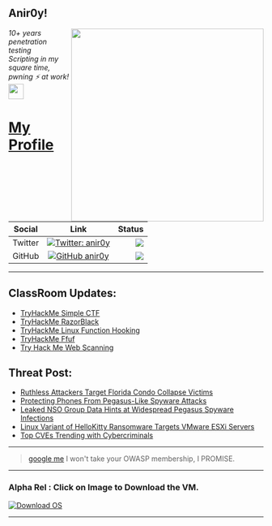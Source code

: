 <h2>Anir0y!</h2>
<img align='right' src="https://github-readme-stats.vercel.app/api?username=anir0y&show_icons=true&theme=dark" width="380">
<p><em>10+ years penetration testing<br>
  Scripting in my square time, pwning ⚡ at work!<img src="https://media.giphy.com/media/WUlplcMpOCEmTGBtBW/giphy.gif" width="30"> 
</em></p>



# [My Profile](https://anir0y.in/refer=githubreadme)

| Social   |      Link      | Status|
|----------|:-------------:|--:|
| Twitter |  [![Twitter: anir0y](https://img.shields.io/twitter/follow/anir0y?label=Follow%20me&style=plastic)](https://twitter.com/anir0y)| ![](https://img.shields.io/badge/Status-Online-blue)|
| GitHub |    [![GitHub anir0y](https://img.shields.io/github/followers/anir0y?label=Fork%20me&style=plastic)](https://github.com/anir0y)   | ![](https://img.shields.io/badge/Status-Online-blue)|


---

## ClassRoom Updates:

<!-- CLASS:START -->
- [TryHackMe Simple CTF](https://classroom.anir0y.in/post/tryhackme-easyctf/)
- [TryHackMe RazorBlack](https://classroom.anir0y.in/post/tryhackme-raz0rblack/)
- [TryHackMe Linux Function Hooking](https://classroom.anir0y.in/post/tryhackme-linuxfunctionhooking/)
- [TryHackMe Ffuf](https://classroom.anir0y.in/post/tryhackme-ffuf/)
- [Try Hack Me Web Scanning](https://classroom.anir0y.in/post/tryhackme-rpwebscanning/)
<!-- CLASS:END -->

## Threat Post:

<!-- THREAT:START -->
- [Ruthless Attackers Target Florida Condo Collapse Victims](https://threatpost.com/attackers-target-florida-condo-collapse-victims/167917/)
- [Protecting Phones From Pegasus-Like Spyware Attacks](https://threatpost.com/protecting-phones-from-pegasus-like-spyware-attacks/167909/)
- [Leaked NSO Group Data Hints at Widespread Pegasus Spyware Infections](https://threatpost.com/nso-group-data-pegasus/167897/)
- [Linux Variant of HelloKitty Ransomware Targets VMware ESXi Servers](https://threatpost.com/linux-variant-of-hellokitty-ransomware-targets-vmware-esxi-servers/167883/)
- [Top CVEs Trending with Cybercriminals](https://threatpost.com/top-cves-trending-with-cybercriminals/167889/)
<!-- THREAT:END -->
---


> [google me](https://google.com/search?q=@anir0y) I won't take your OWASP membership, I PROMISE. 

---
### Alpha Rel : Click on Image to Download the VM.
[![Download OS](https://i.imgur.com/4RUjCIA.png)](https://sourceforge.net/projects/classroom-os/files/latest/download)

---

